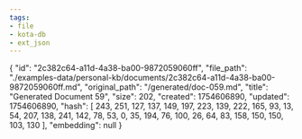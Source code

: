 ```yaml
---
tags:
- file
- kota-db
- ext_json
---
```

{
  "id": "2c382c64-a11d-4a38-ba00-9872059060ff",
  "file_path": "./examples-data/personal-kb/documents/2c382c64-a11d-4a38-ba00-9872059060ff.md",
  "original_path": "/generated/doc-059.md",
  "title": "Generated Document 59",
  "size": 202,
  "created": 1754606890,
  "updated": 1754606890,
  "hash": [
    243,
    251,
    127,
    137,
    149,
    197,
    223,
    139,
    222,
    165,
    93,
    13,
    54,
    207,
    138,
    241,
    142,
    78,
    53,
    0,
    35,
    194,
    76,
    100,
    26,
    64,
    83,
    158,
    150,
    150,
    103,
    130
  ],
  "embedding": null
}
